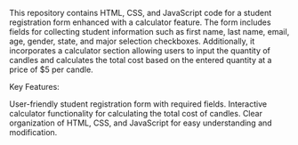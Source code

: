 This repository contains HTML, CSS, and JavaScript code for a student registration form enhanced with a calculator feature. The form includes fields for collecting student information such as first name, last name, email, age, gender, state, and major selection checkboxes. Additionally, it incorporates a calculator section allowing users to input the quantity of candles and calculates the total cost based on the entered quantity at a price of $5 per candle.

Key Features:

User-friendly student registration form with required fields.
Interactive calculator functionality for calculating the total cost of candles.
Clear organization of HTML, CSS, and JavaScript for easy understanding and modification.
